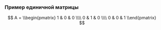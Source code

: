 ### Пример единичной матрицы

$$ A = \\begin{pmatrix} 
1 & 0 & 0 \\\\
0 &  1 & 0 \\\\
0 &  0 & 1
\\end{pmatrix} $$